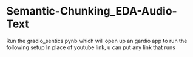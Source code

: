 # Semantic-Chunking_EDA-Audio-Text

Run the gradio_sentics pynb which will open up an gardio app to run the following setup
In place of youtube link, u can put any link that runs
